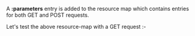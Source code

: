 A __:parameters__ entry is added to the resource map which contains entries for both GET and POST requests.

<handler/>

Let's test the above resource-map with a GET request :-

<request/>

<response/>
